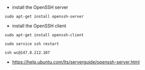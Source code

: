 - install the OpenSSH server 
```
sudo apt-get install openssh-server
```
- install the OpenSSH client
```
sudo apt-get install openssh-client
```
```
sudo service ssh restart
```
```
ssh wc@147.8.212.107
```

- https://help.ubuntu.com/lts/serverguide/openssh-server.html
